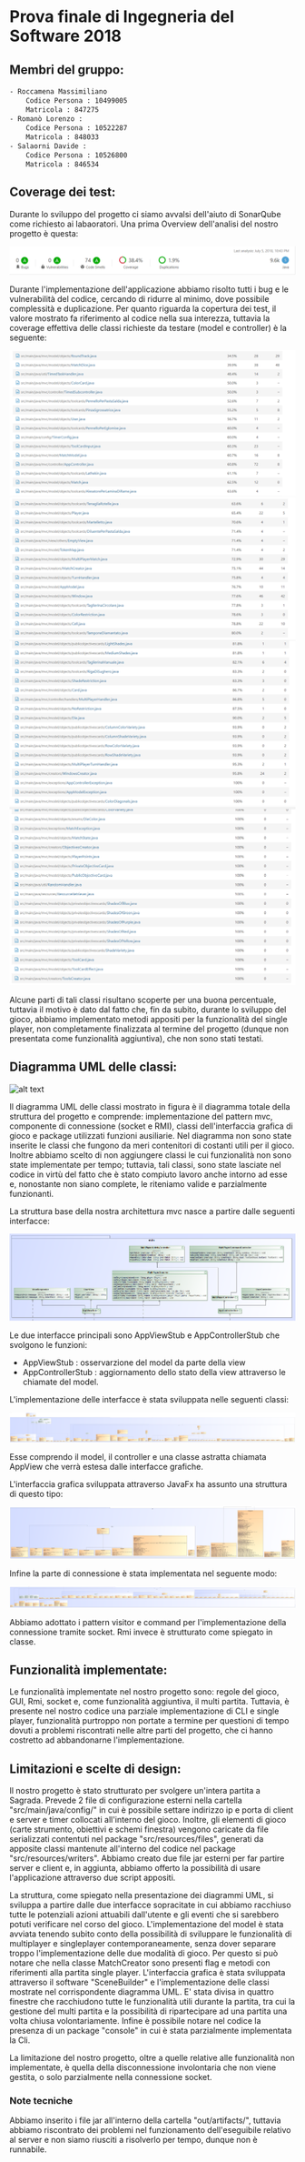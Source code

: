 # Prova finale di Ingegneria del Software 2018 
 
## Membri del gruppo:	

	- Roccamena Massimiliano
		Codice Persona : 10499005
		Matricola : 847275
	- Romanò Lorenzo : 
		Codice Persona : 10522287
		Matricola : 848033
	- Salaorni Davide :
		Codice Persona : 10526800
		Matricola : 846534
	
## Coverage dei test:

Durante lo sviluppo del progetto ci siamo avvalsi dell'aiuto di SonarQube come richiesto ai labaoratori.
Una prima Overview dell'analisi del nostro progetto è questa:

![alt text](https://github.com/Daveonwave/ing-sw-2018-romano-roccamena-salaorni/blob/master/docs/overview.PNG)

Durante l'implementazione dell'applicazione abbiamo risolto tutti i bug e le vulnerabilità del codice, cercando di ridurre al minimo, dove possibile complessità e duplicazione.
Per quanto riguarda la copertura dei test, il valore mostrato fa riferimento al codice nella sua interezza, tuttavia la coverage effettiva delle classi richieste da testare (model e controller) è la seguente:

![alt text](https://github.com/Daveonwave/ing-sw-2018-romano-roccamena-salaorni/blob/master/docs/coverage1.PNG)
![alt text](https://github.com/Daveonwave/ing-sw-2018-romano-roccamena-salaorni/blob/master/docs/coverage2.PNG)
![alt text](https://github.com/Daveonwave/ing-sw-2018-romano-roccamena-salaorni/blob/master/docs/coverage3.PNG)
![alt text](https://github.com/Daveonwave/ing-sw-2018-romano-roccamena-salaorni/blob/master/docs/coverage4.PNG)

Alcune parti di tali classi risultano scoperte per una buona percentuale, tuttavia il motivo è dato dal fatto che, fin da subito, durante lo sviluppo del gioco, abbiamo implementato metodi appositi per la funzionalità del single player, non completamente finalizzata al termine del progetto (dunque non presentata come funzionalità aggiuntiva), che non sono stati testati.

## Diagramma UML delle classi:
![alt text](https://github.com/Daveonwave/ing-sw-2018-romano-roccamena-salaorni/blob/master/docs/UML%20completo.png)

Il diagramma UML delle classi mostrato in figura è il diagramma totale della struttura del progetto e comprende: implementazione del pattern mvc, componente di connessione (socket e RMI), classi dell'interfaccia grafica di gioco e package utilizzati funzioni ausiliarie.
Nel diagramma non sono state inserite le classi che fungono da meri contenitori di costanti utili per il gioco. Inoltre abbiamo scelto di non aggiungere classi le cui funzionalità non sono state implementate per tempo; tuttavia, tali classi, sono state lasciate nel codice in virtù del fatto che è stato compiuto lavoro anche intorno ad esse e, nonostante non siano complete, le riteniamo valide e parzialmente funzionanti.

La struttura base della nostra architettura mvc nasce a partire dalle seguenti interfacce:

![alt text](https://github.com/Daveonwave/ing-sw-2018-romano-roccamena-salaorni/blob/master/docs/UML%20mvc%20interfaces.png) 

Le due interfacce principali sono AppViewStub e AppControllerStub che svolgono le funzioni:
- AppViewStub : osservarzione del model da parte della view
- AppControllerStub : aggiornamento dello stato della view attraverso le chiamate del model. 


L'implementazione delle interfacce è stata sviluppata nelle seguenti classi:

![alt text](https://github.com/Daveonwave/ing-sw-2018-romano-roccamena-salaorni/blob/master/docs/UML%20mvc%20structure.png)

Esse comprendo il model, il controller e una classe astratta chiamata AppView che verrà estesa dalle interfacce grafiche.


L'interfaccia grafica sviluppata attraverso JavaFx ha assunto una struttura di questo tipo:

![alt text](https://github.com/Daveonwave/ing-sw-2018-romano-roccamena-salaorni/blob/master/docs/UML%20gui.png)


Infine la parte di connessione è stata implementata nel seguente modo:

![alt text](https://github.com/Daveonwave/ing-sw-2018-romano-roccamena-salaorni/blob/master/docs/UML%20connection.png)

Abbiamo adottato i pattern visitor e command per l'implementazione della connessione tramite socket. Rmi invece è strutturato come spiegato in classe.

## Funzionalità implementate: 

Le funzionalità implementate nel nostro progetto sono: regole del gioco, GUI, Rmi, socket e, come funzionalità aggiuntiva, il multi partita.
Tuttavia, è presente nel nostro codice una parziale implementazione di CLI e single player, funzionalità purtroppo non portate a termine per questioni di tempo dovuti a problemi riscontrati nelle altre parti del progetto, che ci hanno costretto ad abbandonarne l'implementazione. 


## Limitazioni e scelte di design:  

Il nostro progetto è stato strutturato per svolgere un'intera partita a Sagrada.
Prevede 2 file di configurazione esterni nella cartella "src/main/java/config/" in cui è possibile settare indirizzo ip e porta di client e server e timer collocati all'interno del gioco. Inoltre, gli elementi di gioco (carte strumento, obiettivi e schemi finestra) vengono caricate da file serializzati contentuti nel package "src/resources/files", generati da apposite classi mantenute all'interno del codice nel package "src/resources/writers". 
Abbiamo creato due file jar esterni per far partire server e client e, in aggiunta, abbiamo offerto la possibilità di usare l'applicazione attraverso due script appositi.

La struttura, come spiegato nella presentazione dei diagrammi UML, si sviluppa a partire dalle due interfacce sopracitate in cui abbiamo racchiuso tutte le potenziali azioni attuabili dall'utente e gli eventi che si sarebbero potuti verificare nel corso del gioco.
L'implementazione del model è stata avviata tenendo subito conto della possibilità di sviluppare le funzionalità di multiplayer e singleplayer contemporaneamente, senza dover separare troppo l'implementazione delle due modalità di gioco. Per questo si può notare che nella classe MatchCreator sono presenti flag e metodi con riferimenti alla partita single player.
L'interfaccia grafica è stata sviluppata attraverso il software "SceneBuilder" e l'implementazione delle classi mostrate nel corrispondente diagramma UML. E' stata divisa in quattro finestre che racchiudono tutte le funzionalità utili durante la partita, tra cui la gestione del multi partita e la possibilità di ripartecipare ad una partita una volta chiusa volontariamente.
Infine è possibile notare nel codice la presenza di un package "console" in cui è stata parzialmente implementata la Cli.

La limitazione del nostro progetto, oltre a quelle relative alle funzionalità non implementate, è quella della disconnessione involontaria che non viene gestita, o solo parzialmente nella connessione socket.  

### Note tecniche
Abbiamo inserito i file jar all'interno della cartella "out/artifacts/", tuttavia abbiamo riscontrato dei problemi nel funzionamento dell'eseguibile relativo al server e non siamo riusciti a risolverlo per tempo, dunque non è runnabile.